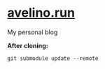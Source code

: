 # [avelino.run](https://avelino.run)
My personal blog

**After cloning:**

```shell
git submodule update --remote
```
